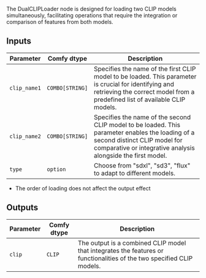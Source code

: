 The DualCLIPLoader node is designed for loading two CLIP models simultaneously, facilitating operations that require the integration or comparison of features from both models.

## Inputs

| Parameter    | Comfy dtype     | Description                                                                                                                                                                                     |
| ------------ | --------------- | ----------------------------------------------------------------------------------------------------------------------------------------------------------------------------------------------- |
| `clip_name1` | `COMBO[STRING]` | Specifies the name of the first CLIP model to be loaded. This parameter is crucial for identifying and retrieving the correct model from a predefined list of available CLIP models.            |
| `clip_name2` | `COMBO[STRING]` | Specifies the name of the second CLIP model to be loaded. This parameter enables the loading of a second distinct CLIP model for comparative or integrative analysis alongside the first model. |
| `type`       | `option`        | Choose from "sdxl", "sd3", "flux" to adapt to different models.                                                                                                                                 |

* The order of loading does not affect the output effect

## Outputs

| Parameter | Comfy dtype | Description                                                                                                           |
| --------- | ----------- | --------------------------------------------------------------------------------------------------------------------- |
| `clip`    | `CLIP`      | The output is a combined CLIP model that integrates the features or functionalities of the two specified CLIP models. |
